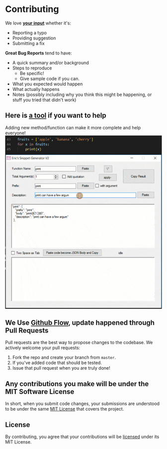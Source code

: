 # Contributing
We love **[your input](https://github.com/ericsia/vscode-python-snippet-pack-2.0/issues)** whether it's:

- Reporting a typo
- Providing suggestion
- Submitting a fix

**Great Bug Reports** tend to have:

- A quick summary and/or background
- Steps to reproduce
  - Be specific!
  - Give sample code if you can. 
- What you expected would happen
- What actually happens
- Notes (possibly including why you think this might be happening, or stuff you tried that didn't work)

## Here is [a tool](https://github.com/ericsia/jsonSnippet/raw/main/Eric's%20Snippet%20Generator.7z) if you want to help 
Adding new method/function can make it more complete and help everyone!
![](https://raw.githubusercontent.com/ericsia/jsonSnippet/main/demo.gif)

## We Use [Github Flow](https://guides.github.com/introduction/flow/index.html), update happened through Pull Requests
Pull requests are the best way to propose changes to the codebase. We actively welcome your pull requests:

1. Fork the repo and create your branch from `master`.
2. If you've added code that should be tested.
3. Issue that pull request when you are truly done!

## Any contributions you make will be under the MIT Software License
In short, when you submit code changes, your submissions are understood to be under the same [MIT License](http://choosealicense.com/licenses/mit/) that covers the project. 

## License
By contributing, you agree that your contributions will be [licensed](./LICENSE) under its MIT License.

